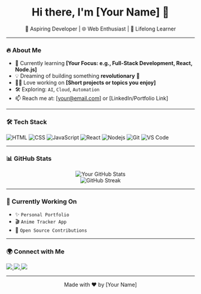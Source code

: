 <h1 align="center">Hi there, I'm [Your Name] 👋</h1>

<p align="center">
  🚀 Aspiring Developer | 🌐 Web Enthusiast | 🎯 Lifelong Learner
</p>

---

### 🔥 About Me

- 🌱 Currently learning **[Your Focus: e.g., Full-Stack Development, React, Node.js]**
- 💡 Dreaming of building something **revolutionary** 🚀
- 👨‍💻 Love working on **[Short projects or topics you enjoy]**
- 🛠️ Exploring: `AI`, `Cloud`, `Automation`
- 📫 Reach me at: [your@email.com] or [LinkedIn/Portfolio Link]

---

### 🛠️ Tech Stack

![HTML](https://img.shields.io/badge/-HTML5-E34F26?style=flat-square&logo=html5&logoColor=white)
![CSS](https://img.shields.io/badge/-CSS3-1572B6?style=flat-square&logo=css3)
![JavaScript](https://img.shields.io/badge/-JavaScript-black?style=flat-square&logo=javascript)
![React](https://img.shields.io/badge/-React-61DAFB?style=flat-square&logo=react)
![Nodejs](https://img.shields.io/badge/-Node.js-3C873A?style=flat-square&logo=node.js)
![Git](https://img.shields.io/badge/-Git-F05032?style=flat-square&logo=git)
![VS Code](https://img.shields.io/badge/-VS%20Code-007ACC?style=flat-square&logo=visual-studio-code)

---

### 📊 GitHub Stats

<p align="center">
  <img src="https://github-readme-stats.vercel.app/api?username=DenZ00001&show_icons=true&theme=tokyonight" alt="Your GitHub Stats" />
  <br />
  <img src="https://github-readme-streak-stats.herokuapp.com/?user=DenZ00001&theme=tokyonight" alt="GitHub Streak" />
</p>

---

### 🧠 Currently Working On

- ✨ `Personal Portfolio`
- 🎬 `Anime Tracker App`
- 📂 `Open Source Contributions`

---

### 🌍 Connect with Me

<p align="left">
  <a href="https://linkedin.com/in/yourname" target="_blank">
    <img src="https://img.shields.io/badge/-LinkedIn-blue?style=flat-square&logo=linkedin">
  </a>
  <a href="https://twitter.com/yourhandle" target="_blank">
    <img src="https://img.shields.io/badge/-Twitter-1DA1F2?style=flat-square&logo=twitter&logoColor=white">
  </a>
  <a href="mailto:your@email.com">
    <img src="https://img.shields.io/badge/-Email-D14836?style=flat-square&logo=gmail&logoColor=white">
  </a>
</p>

---

<p align="center">Made with ❤️ by [Your Name]</p>
